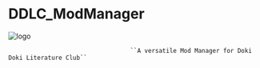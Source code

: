 # DDLC_ModManager
![logo](https://user-images.githubusercontent.com/107435091/207167165-ddaec92e-d08d-4a18-87b7-63151d3734d4.png)


                                      ``A versatile Mod Manager for Doki Doki Literature Club``
